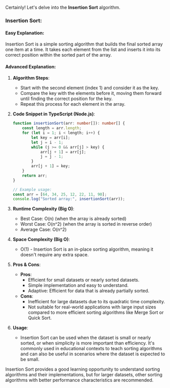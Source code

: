 Certainly! Let's delve into the **Insertion Sort** algorithm.

### Insertion Sort:

#### Easy Explanation:
Insertion Sort is a simple sorting algorithm that builds the final sorted array one item at a time. It takes each element from the list and inserts it into its correct position within the sorted part of the array.

#### Advanced Explanation:
1. **Algorithm Steps**:
   - Start with the second element (index 1) and consider it as the key.
   - Compare the key with the elements before it, moving them forward until finding the correct position for the key.
   - Repeat this process for each element in the array.

2. **Code Snippet in TypeScript (Node.js)**:
   ```typescript
   function insertionSort(arr: number[]): number[] {
       const length = arr.length;
       for (let i = 1; i < length; i++) {
           let key = arr[i];
           let j = i - 1;
           while (j >= 0 && arr[j] > key) {
               arr[j + 1] = arr[j];
               j = j - 1;
           }
           arr[j + 1] = key;
       }
       return arr;
   }

   // Example usage:
   const arr = [64, 34, 25, 12, 22, 11, 90];
   console.log("Sorted array:", insertionSort(arr));
   ```

3. **Runtime Complexity (Big O)**: 
   - Best Case: O(n) (when the array is already sorted)
   - Worst Case: O(n^2) (when the array is sorted in reverse order)
   - Average Case: O(n^2)

4. **Space Complexity (Big O)**:
   - O(1) - Insertion Sort is an in-place sorting algorithm, meaning it doesn't require any extra space.

5. **Pros & Cons**:
   - **Pros**:
     - Efficient for small datasets or nearly sorted datasets.
     - Simple implementation and easy to understand.
     - Adaptive: Efficient for data that is already partially sorted.
   - **Cons**:
     - Inefficient for large datasets due to its quadratic time complexity.
     - Not suitable for real-world applications with large input sizes compared to more efficient sorting algorithms like Merge Sort or Quick Sort.

6. **Usage**:
   - Insertion Sort can be used when the dataset is small or nearly sorted, or when simplicity is more important than efficiency. It's commonly used in educational contexts to teach sorting algorithms and can also be useful in scenarios where the dataset is expected to be small.

Insertion Sort provides a good learning opportunity to understand sorting algorithms and their implementations, but for larger datasets, other sorting algorithms with better performance characteristics are recommended.